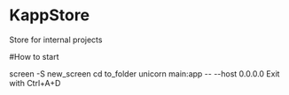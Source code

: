 # KappStore
Store for internal projects


#How to start

screen -S new_screen
cd to_folder
unicorn main:app -- --host 0.0.0.0
Exit with Ctrl+A+D

